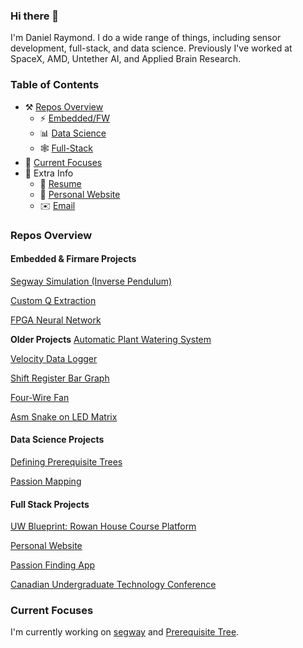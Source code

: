 ### Hi there 👋
I'm Daniel Raymond. I do a wide range of things, including sensor development, full-stack, and data science. Previously I've worked at SpaceX, AMD, Untether AI, and Applied Brain Research. 

### Table of Contents
- ⚒️ [Repos Overview](#repos-overview)
  - ⚡ [Embedded/FW](#embedded-&-firmare-projects)
  - 📊 [Data Science](#data-science-projects)
  - 🕸️ [Full-Stack](#full-stack-projects)
- 🔭 [Current Focuses](#current-focuses)
- 👾 Extra Info
  - 📃 [Resume](https://danielraymond.me/resume.pdf)
  - 🔗 [Personal Website](https://danielraymond.me)
  - ✉️ [Email](mailto://dan@raymond.ch)
 
### Repos Overview
#### Embedded & Firmare Projects
[Segway Simulation (Inverse Pendulum)](https://github.com/draymond63/segway)

[Custom Q Extraction](https://github.com/draymond63/resonator-Q-extraction)

[FPGA Neural Network](https://github.com/draymond63/Andro)

**Older Projects**
[Automatic Plant Watering System](https://github.com/draymond63/smartPot)

[Velocity Data Logger](https://github.com/draymond63/I2C-Velocity-Data-Logger)

[Shift Register Bar Graph](https://github.com/draymond63/Shift-Register-Bar-Graph)

[Four-Wire Fan](https://github.com/draymond63/Fan)

[Asm Snake on LED Matrix](https://github.com/draymond63/Snake)

#### Data Science Projects
[Defining Prerequisite Trees](https://github.com/draymond63/Prerequisite-Tree)

[Passion Mapping](https://github.com/draymond63/passion)

#### Full Stack Projects
[UW Blueprint: Rowan House Course Platform](https://github.com/uwblueprint/rowan-house)

[Personal Website](https://github.com/draymond63/website)

[Passion Finding App](https://github.com/draymond63/passion-app)

[Canadian Undergraduate Technology Conference](https://github.com/cutc-official/cutc-official.github.io)

### Current Focuses
I'm currently working on [segway](https://github.com/draymond63/segway) and [Prerequisite Tree](https://github.com/draymond63/Prerequisite-Tree).
